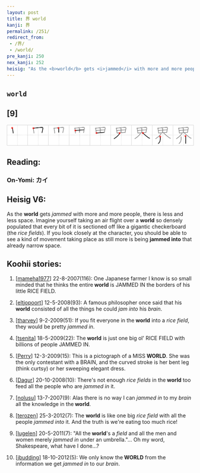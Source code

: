 ```yaml
---
layout: post
title: 界 world
kanji: 界
permalink: /251/
redirect_from:
 - /界/
 - /world/
pre_kanji: 250
nex_kanji: 252
heisig: "As the <b>world</b> gets <i>jammed</i> with more and more people, there is less and less space. Imagine yourself taking an air flight over a <b>world</b> so densely populated that every bit of it is sectioned off like a gigantic checkerboard (the <i>rice fields</i>). If you look closely at the character, you should be able to see a kind of movement taking place as still more is being <b>jammed into</b> that already narrow space."
---
```


## `world`

## [9]

<div class="stroke"><img src="../images/E7958C.png" /></div>

## Reading:

### On-Yomi: カイ

## Heisig V6:

As the <b>world</b> gets <i>jammed</i> with more and more people, there is less and less space. Imagine yourself taking an air flight over a <b>world</b> so densely populated that every bit of it is sectioned off like a gigantic checkerboard (the <i>rice fields</i>). If you look closely at the character, you should be able to see a kind of movement taking place as still more is being <b>jammed into</b> that already narrow space.

## Koohii stories:

1) [<a href="http://kanji.koohii.com/profile/mameha1977">mameha1977</a>] 22-8-2007(116): One Japanese farmer I know is so small minded that he thinks the entire<strong> world</strong> is JAMMED IN the borders of his little RICE FIELD.

2) [<a href="http://kanji.koohii.com/profile/eltjopoort">eltjopoort</a>] 12-5-2008(93): A famous philosopher once said that his<strong> world</strong> consisted of all the things he could <em>jam into</em> his <em>brain</em>.

3) [<a href="http://kanji.koohii.com/profile/tharvey">tharvey</a>] 9-2-2009(51): If you fit everyone in the<strong> world</strong> into a <em>rice field</em>, they would be pretty <em>jammed in</em>.

4) [<a href="http://kanji.koohii.com/profile/tsenita">tsenita</a>] 18-5-2009(22): The<strong> world</strong> is just one big ol&#039; RICE FIELD with billions of people JAMMED IN.

5) [<a href="http://kanji.koohii.com/profile/Perry">Perry</a>] 12-3-2009(15): This is a pictograph of a MISS<strong> WORLD</strong>. She was the only contestant with a BRAIN, and the curved stroke is her bent leg (think curtsy) or her sweeping elegant dress.

6) [<a href="http://kanji.koohii.com/profile/Dagur">Dagur</a>] 20-10-2008(10): There&#039;s not enough <em>rice fields</em> in the<strong> world</strong> too feed all the people who are <em>jammed in</em> it.

7) [<a href="http://kanji.koohii.com/profile/nolusu">nolusu</a>] 13-7-2007(9): Alas there is no way I can <em>jammed in</em> to my <em>brain</em> all the knowledge in the<strong> world</strong>.

8) [<a href="http://kanji.koohii.com/profile/terozen">terozen</a>] 25-3-2012(7): The <strong>world</strong> is like one big <em>rice field</em> with all the people <em>jammed into</em> it. And the truth is we&#039;re eating too much rice!

9) [<a href="http://kanji.koohii.com/profile/lugelen">lugelen</a>] 20-5-2011(7): &quot;All the<strong> world</strong>&#039;s a <em>field</em> and all the men and women merely <em>jammed in</em> under an umbrella.&quot;... Oh my word, Shakespeare, what have I done...?

10) [<a href="http://kanji.koohii.com/profile/jbudding">jbudding</a>] 18-10-2012(5): We only know the<strong> WORLD</strong> from the information we get <em>jammed in</em> to our <em>brain</em>.
